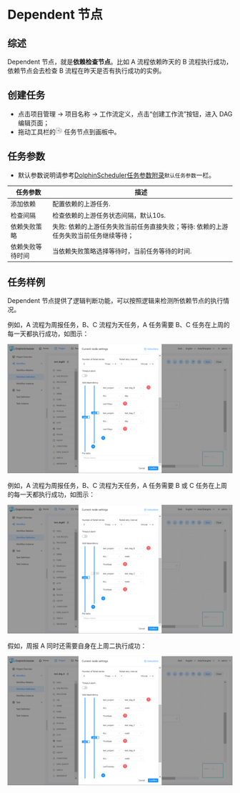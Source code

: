 # Dependent 节点

## 综述

Dependent 节点，就是**依赖检查节点**。比如 A 流程依赖昨天的 B 流程执行成功，依赖节点会去检查 B 流程在昨天是否有执行成功的实例。

## 创建任务

- 点击项目管理 -> 项目名称 -> 工作流定义，点击“创建工作流”按钮，进入 DAG 编辑页面；
- 拖动工具栏的<img src="../../../../img/tasks/icons/dependent.png" width="15"/> 任务节点到画板中。

## 任务参数

[//]: # (TODO: use the commented anchor below once our website template supports this syntax)
[//]: # (- 默认参数说明请参考[DolphinScheduler任务参数附录]&#40;appendix.md#默认任务参数&#41;`默认任务参数`一栏。)

- 默认参数说明请参考[DolphinScheduler任务参数附录](appendix.md)`默认任务参数`一栏。

| **任务参数** |                    **描述**                    |
|----------|----------------------------------------------|
| 添加依赖     | 配置依赖的上游任务.                                   |
| 检查间隔     | 检查依赖的上游任务状态间隔，默认10s.                         |
| 依赖失败策略   | 失败: 依赖的上游任务失败当前任务直接失败；等待: 依赖的上游任务失败当前任务继续等待； |
| 依赖失败等待时间 | 当依赖失败策略选择等待时，当前任务等待的时间.                      |

## 任务样例

Dependent 节点提供了逻辑判断功能，可以按照逻辑来检测所依赖节点的执行情况。

例如，A 流程为周报任务，B、C 流程为天任务，A 任务需要 B、C 任务在上周的每一天都执行成功，如图示：

![dependent_task01](../../../../img/tasks/demo/dependent_task01.png)

例如，A 流程为周报任务，B、C 流程为天任务，A 任务需要 B 或 C 任务在上周的每一天都执行成功，如图示：

![dependent_task02](../../../../img/tasks/demo/dependent_task02.png)

假如，周报 A 同时还需要自身在上周二执行成功：

![dependent_task03](../../../../img/tasks/demo/dependent_task03.png)
